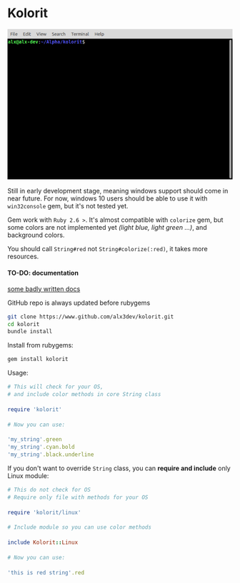 # Kolorit

![GIF Preview](demo.gif)

Still in early development stage, meaning windows support should come in near future.
For now, windows 10 users should be able to use it with `win32console` gem, but it's not tested yet.

Gem work with `Ruby 2.6 >`. It's almost compatible with `colorize` gem, but some colors are not implemented yet
_(light blue, light green ...)_, and background colors.

You should call `String#red` not `String#colorize(:red)`, it takes more resources.
#### TO-DO: documentation
[some badly written docs](https://rubydoc.info/gems/kolorit/0.1.5)

GitHub repo is always updated before rubygems
```bash
git clone https://www.github.com/alx3dev/kolorit.git
cd kolorit
bundle install
```

Install from rubygems:
```bash
gem install kolorit
```

Usage:
```ruby
# This will check for your OS,
# and include color methods in core String class

require 'kolorit'

# Now you can use:

'my_string'.green
'my_string'.cyan.bold
'my_string'.black.underline
```
If you don't want to override `String` class, you can **require and include** only Linux module:

```ruby
# This do not check for OS
# Require only file with methods for your OS

require 'kolorit/linux'

# Include module so you can use color methods

include Kolorit::Linux

# Now you can use:

'this is red string'.red
```
